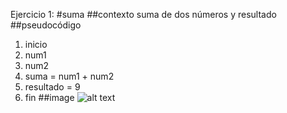 Ejercicio 1:
#suma
##contexto
suma de dos números y resultado
##pseudocódigo
1. inicio 
2. num1
3. num2
4. suma = num1 + num2
5. resultado = 9
6. fin
##image
![alt text](http://2.1m.yt/PaTPRn.jpg "Imagen diagrama")